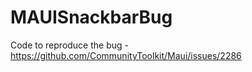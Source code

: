 # MAUISnackbarBug

Code to reproduce the bug - https://github.com/CommunityToolkit/Maui/issues/2286
